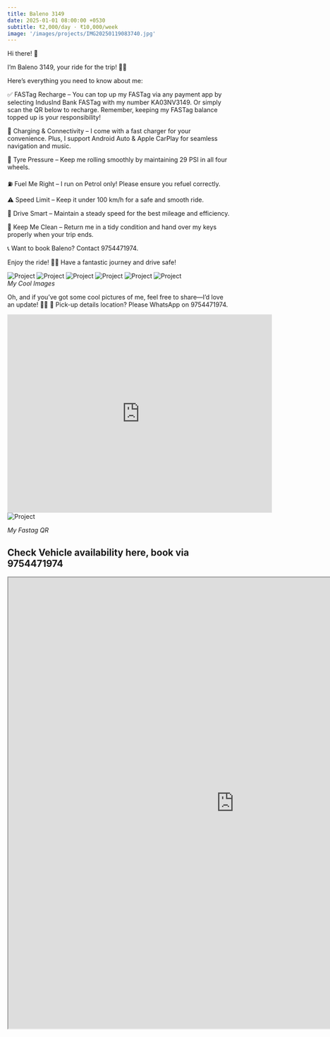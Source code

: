 ```yaml
---
title: Baleno 3149
date: 2025-01-01 08:00:00 +0530
subtitle: ₹2,000/day · ₹10,000/week
image: '/images/projects/IMG20250119083740.jpg'
---
```


Hi there! 👋

I’m Baleno 3149, your ride for the trip! 🚗💨

Here’s everything you need to know about me:

✅ FASTag Recharge – You can top up my FASTag via any payment app by selecting IndusInd Bank FASTag with my number KA03NV3149. Or simply scan the QR below to recharge. Remember, keeping my FASTag balance topped up is your responsibility!

🔋 Charging & Connectivity – I come with a fast charger for your convenience. Plus, I support Android Auto & Apple CarPlay for seamless navigation and music.

🔧 Tyre Pressure – Keep me rolling smoothly by maintaining 29 PSI in all four wheels.

⛽ Fuel Me Right – I run on Petrol only! Please ensure you refuel correctly.

⚠️ Speed Limit – Keep it under 100 km/h for a safe and smooth ride.

🚗 Drive Smart – Maintain a steady speed for the best mileage and efficiency.

🧼 Keep Me Clean – Return me in a tidy condition and hand over my keys properly when your trip ends.

📞 Want to book Baleno? Contact 9754471974.


Enjoy the ride! 🚗✨ Have a fantastic journey and drive safe!


<div class="gallery-box">
  <div class="gallery">
    <img src="/images/projects/IMG20250116140551.jpg" loading="lazy" alt="Project">
    <img src="/images/projects/IMG20250119080621.jpg" loading="lazy" alt="Project">
    <img src="/images/projects/IMG20250119080633.jpg" loading="lazy" alt="Project">
    <img src="/images/projects/IMG20250119083728.jpg" loading="lazy" alt="Project">
    <img src="/images/projects/IMG20250119092106.jpg" loading="lazy" alt="Project">
    <img src="/images/projects/IMG20250119093555.jpg" loading="lazy" alt="Project">
  </div>
  <em>My Cool Images</em>
</div>

Oh, and if you’ve got some cool pictures of me, feel free to share—I’d love an update! 📸😉
📍 Pick-up details location? Please WhatsApp on 9754471974.
<iframe src="https://www.google.com/maps/embed?pb=!1m18!1m12!1m3!1d3888.690142520168!2d77.69602887520684!3d12.927625915840576!2m3!1f0!2f0!3f0!3m2!1i1024!2i768!4f13.1!3m3!1m2!1s0x3bae1375e83d5831%3A0xff007d401e6d5c7f!2sRohan%20Iksha!5e0!3m2!1sen!2sin!4v1750481922315!5m2!1sen!2sin" width="600" height="450" style="border:0;" allowfullscreen="" loading="lazy" referrerpolicy="no-referrer-when-downgrade"></iframe>

<div class="gallery-box">
  <div class="gallery">
    <img src="/images/projects/baleno-3149-fastag.png" loading="lazy" alt="Project">
  </div>
  
  <em>My Fastag QR</em>
</div>

## Check Vehicle availability here, book via 9754471974
<iframe src="https://www.zoomcar.com/car_details/-189614" height="1024px" width="1024px" loading="lazy"></iframe>
